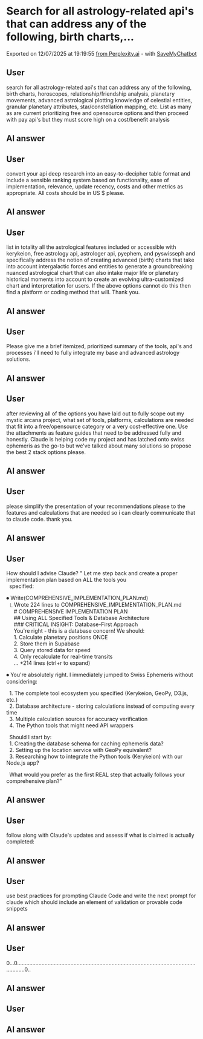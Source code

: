 # Search for all astrology-related api's that can address any of the following, birth charts,...
Exported on 12/07/2025 at 19:19:55 [from Perplexity.ai](https://www.perplexity.ai/search/search-for-all-astrology-relat-cA_UUTmoQcaHGRfr_rB2eA) - with [SaveMyChatbot](https://save.hugocollin.com)


## User
search for all astrology-related api's that can address any of the following, birth charts, horoscopes, relationship/friendship analysis, planetary movements, advanced astrological plotting knowledge of celestial entities, granular planetary attributes, star/constellation mapping, etc. List as many as are current prioritizing free and opensource options and then proceed with pay api's but they must score high on a cost/benefit analysis

## AI answer


## User
convert your api deep research into an easy-to-decipher table format and include a sensible ranking system based on functionality, ease of implementation, relevance, update recency, costs and other metrics as appropriate. All costs should be in US $ please.

## AI answer


## User
list in totality all the astrological features included or accessible with kerykeion, free astrology api, astrologer api, pyephem, and pyswisseph and specifically address the notion of creating advanced (birth) charts that take into account intergalactic forces and entities to generate a groundbreaking nuanced astrological chart that can also intake major life or planetary historical moments into account to create an evolving ultra-customized chart and interpretation for users. If the above options cannot do this then find a platform or coding method that will. Thank you.

## AI answer


## User
Please give me a brief itemized, prioritized summary of the tools, api's and processes i'll need to fully integrate my base and advanced astrology solutions.

## AI answer


## User
after reviewing all of the options you have laid out to fully scope out my mystic arcana project, what set of tools, platforms, calculations are needed that fit into a free/opensource category or a very cost-effective one. Use the attachments as feature guides that need to be addressed fully and honestly. Claude is helping code my project and has latched onto swiss ephemeris as the go-to but we've talked about many solutions so propose the best 2 stack options please.

## AI answer


## User
please simplify the presentation of your recommendations please to the features and calculations that are needed so i can clearly communicate that to claude code. thank you.

## AI answer


## User
How should I advise Claude? " Let me step back and create a proper implementation plan based on ALL the tools you  
  specified:  
  
⏺ Write(COMPREHENSIVE\_IMPLEMENTATION\_PLAN.md)  
  ⎿ Wrote 224 lines to COMPREHENSIVE\_IMPLEMENTATION\_PLAN.md  
     # COMPREHENSIVE IMPLEMENTATION PLAN  
     ## Using ALL Specified Tools & Database Architecture  
     ### CRITICAL INSIGHT: Database-First Approach  
     You're right - this is a database concern! We should:  
     1. Calculate planetary positions ONCE  
     2. Store them in Supabase  
     3. Query stored data for speed  
     4. Only recalculate for real-time transits  
     … +214 lines (ctrl+r to expand)  
  
⏺ You're absolutely right. I immediately jumped to Swiss Ephemeris without considering:  
  
  1. The complete tool ecosystem you specified (Kerykeion, GeoPy, D3.js, etc.)  
  2. Database architecture - storing calculations instead of computing every time  
  3. Multiple calculation sources for accuracy verification  
  4. The Python tools that might need API wrappers  
  
  Should I start by:  
  1. Creating the database schema for caching ephemeris data?  
  2. Setting up the location service with GeoPy equivalent?  
  3. Researching how to integrate the Python tools (Kerykeion) with our Node.js app?  
  
  What would you prefer as the first REAL step that actually follows your comprehensive plan?"

## AI answer


## User
follow along with Claude's updates and assess if what is claimed is actually completed:

## AI answer


## User
use best practices for prompting Claude Code and write the next prompt for claude which should include an element of validation or provable code snippets

## AI answer


## User
0...0.................................................................................................................................0..

## AI answer


## User


## AI answer


